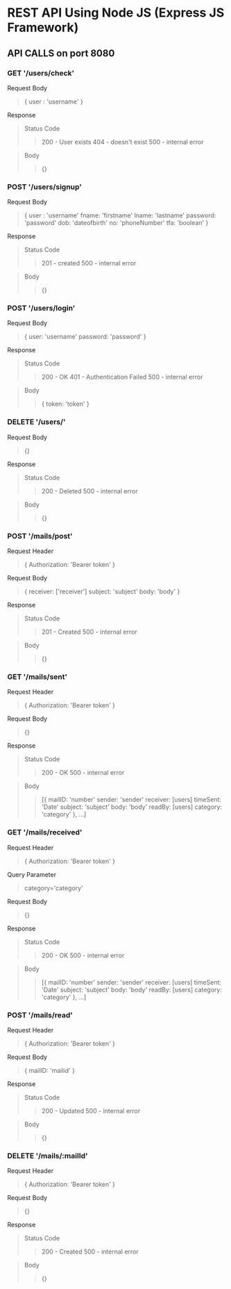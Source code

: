 # REST API Using Node JS (Express JS Framework)
## API CALLS on port 8080

### GET '/users/check'
Request Body
>{
    user : 'username'
}

Response
>Status Code
>>200 - User exists
404 - doesn't exist
500 - internal error

>Body
>>{}

### POST '/users/signup'
Request Body
>{
    user : 'username'
    fname: 'firstname'
    lname: 'lastname'
    password: 'password'
    dob: 'dateofbirth'
    no: 'phoneNumber'
    tfa: 'boolean'
}

Response
>Status Code
>>201 - created
500 - internal error

>Body
>>{}

### POST '/users/login'
Request Body
>{
    user: 'username'
    password: 'password'
}

Response
>Status Code
>>200 - OK
401 - Authentication Failed
500 - internal error

>Body
>>{
    token: 'token'
}

### DELETE '/users/'
Request Body
>{}

Response
>Status Code
>>200 - Deleted
500 - internal error

>Body
>>{}

### POST '/mails/post'
Request Header
>{
    Authorization: 'Bearer token'
}

Request Body
>{
    receiver: ['receiver']
    subject: 'subject'
    body: 'body'
}

Response
>Status Code
>>201 - Created
500 - internal error

>Body
>>{}

### GET '/mails/sent'
Request Header
>{
    Authorization: 'Bearer token'
}

Request Body
>{}

Response
>Status Code
>>200 - OK
500 - internal error

>Body
>>[{
    mailID: 'number'
    sender: 'sender'
    receiver: [users]
    timeSent: 'Date'
    subject: 'subject'
    body: 'body'
    readBy: [users]
    category: 'category'
}, ...]

### GET '/mails/received'
Request Header
>{
    Authorization: 'Bearer token'
}

Query Parameter
>category='category'

Request Body
>{}

Response
>Status Code
>>200 - OK
500 - internal error

>Body
>>[{
    mailID: 'number'
    sender: 'sender'
    receiver: [users]
    timeSent: 'Date'
    subject: 'subject'
    body: 'body'
    readBy: [users]
    category: 'category'
}, ...]

### POST '/mails/read'
Request Header
>{
    Authorization: 'Bearer token'
}

Request Body
>{
    mailID: 'mailid'
}

Response
>Status Code
>>200 - Updated
500 - internal error

>Body
>>{}

### DELETE '/mails/:mailId'
Request Header
>{
    Authorization: 'Bearer token'
}

Request Body
>{}

Response
>Status Code
>>200 - Created
500 - internal error

>Body
>>{}
